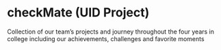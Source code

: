 # checkMate (UID Project)
Collection of our team’s projects and journey throughout the four years in college including our achievements, challenges and favorite moments

